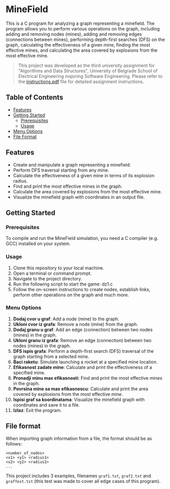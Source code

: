 # MineField

This is a C program for analyzing a graph representing a minefield. The program allows you to perform various operations on the graph, including adding and removing nodes (mines), adding and removing edges (connections between mines), performing depth-first searches (DFS) on the graph, calculating the effectiveness of a given mine, finding the most effective mines, and calculating the area covered by explosions from the most effective mine.

> This project was developed as the third university assignment for "Algorithms and Data Structures", University of Belgrade School of Electrical Engineering majoring Software Engineering. Please refer to the [instructions.pdf](instructions.pdf) file for detailed assignment instructions.
>

## Table of Contents

- [Features](#features)
- [Getting Started](#getting-started)
  - [Prerequisites](#prerequisites)
  - [Usage](#usage)
- [Menu Options](#menu-options)
- [File Format](#file-format)


## Features
- Create and manipulate a graph representing a minefield.
- Perform DFS traversal starting from any mine.
- Calculate the effectiveness of a given mine in terms of its explosion radius.
- Find and print the most effective mines in the graph.
- Calculate the area covered by explosions from the most effective mine.
- Visualize the minefield graph with coordinates in an output file.

## Getting Started

### Prerequisites

To compile and run the MineField simulation, you need a C compiler (e.g. GCC) installed on your system.

### Usage

1. Clone this repository to your local machine.
2. Open a terminal or command prompt.
3. Navigate to the project directory.
4. Run the following script to start the game: dz1.c
5. Follow the on-screen instructions to create nodes, establish links, perform other operations on the graph and much more.

### Menu Options

1. **Dodaj cvor u graf**: Add a node (mine) to the graph.
2. **Ukloni cvor iz grafa**: Remove a node (mine) from the graph.
3. **Dodaj granu u graf**: Add an edge (connection) between two nodes (mines) in the graph.
4. **Ukloni granu iz grafa**: Remove an edge (connection) between two nodes (mines) in the graph.
5. **DFS ispis grafa**: Perform a depth-first search (DFS) traversal of the graph starting from a selected mine.
6. **Baci raketu**: Simulate launching a rocket at a specified mine location.
7. **Efikasnost zadate mine**: Calculate and print the effectiveness of a specified mine.
8. **Pronadji minu max efikasnosti**: Find and print the most effective mines in the graph.
9. **Povrsina mine sa max efikasnoscu**: Calculate and print the area covered by explosions from the most effective mine.
10. **Ispisi graf sa koordinatama**: Visualize the minefield graph with coordinates and save it to a file.
11. **Izlaz**: Exit the program.

## File format
When importing graph information from a file, the format should be as follows:
```
<number_of_nodes>
<x1> <y1> <radius1>
<x2> <y2> <radius2>
...
```
This project includes 3 examples, filenames `graf1.txt`, `graf2.txt` and `grafTest.txt` (this test was made to cover all edge cases of this program).
